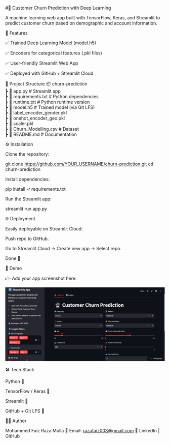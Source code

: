 #🧠 Customer Churn Prediction with Deep Learning

A machine learning web app built with TensorFlow, Keras, and Streamlit to predict customer churn based on demographic and account information.

🚀 Features

✅ Trained Deep Learning Model (model.h5)

✅ Encoders for categorical features (.pkl files)

✅ User-friendly Streamlit Web App

✅ Deployed with GitHub + Streamlit Cloud

📂 Project Structure
📦 churn-prediction  
 ┣ 📜 app.py                 # Streamlit app  
 ┣ 📜 requirements.txt       # Python dependencies  
 ┣ 📜 runtime.txt            # Python runtime version  
 ┣ 📜 model.h5               # Trained model (via Git LFS)  
 ┣ 📜 label_encoder_gender.pkl  
 ┣ 📜 onehot_encoder_geo.pkl  
 ┣ 📜 scaler.pkl  
 ┣ 📜 Churn_Modelling.csv    # Dataset  
 ┣ 📜 README.md              # Documentation  

⚙️ Installation

Clone the repository:

git clone https://github.com/YOUR_USERNAME/churn-prediction.git
cd churn-prediction


Install dependencies:

pip install -r requirements.txt


Run the Streamlit app:

streamlit run app.py

🌐 Deployment

Easily deployable on Streamlit Cloud:

Push repo to GitHub.

Go to Streamlit Cloud
 → Create new app → Select repo.

Done 🎉

📸 Demo

👉 Add your app screenshot here:

![App Screenshot](screenshot.png)

🛠️ Tech Stack

Python 🐍

TensorFlow / Keras 🤖

Streamlit 🎨

GitHub + Git LFS 📂

👨‍💻 Author

Mohammed Faiz Raza Mulla
📧 Email: razafaiz003@gmail.com
🔗 LinkedIn | GitHub
